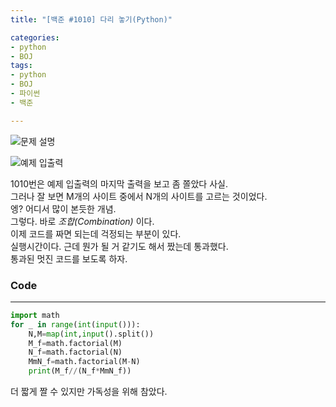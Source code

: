 ```yaml
---
title: "[백준 #1010] 다리 놓기(Python)"

categories:
- python
- BOJ
tags:
- python
- BOJ
- 파이썬
- 백준

---
```


![문제 설명](https://user-images.githubusercontent.com/37354733/74219884-67c4c700-4cf1-11ea-8ac8-6415828e880e.png)

![예제 입출력](https://user-images.githubusercontent.com/37354733/74219924-7ca15a80-4cf1-11ea-9831-976f64a24170.png)

1010번은 예제 입출력의 마지막 출력을 보고 좀 쫄았다 사실.  
그러나 잘 보면 M개의 사이트 중에서 N개의 사이트를 고르는 것이었다.  
엥? 어디서 많이 본듯한 개념.  
그렇다. 바로 *조합(Combination)* 이다.  
이제 코드를 짜면 되는데 걱정되는 부분이 있다.  
실행시간이다. 근데 뭔가 될 거 같기도 해서 짰는데 통과했다.  
통과된 멋진 코드를 보도록 하자.  

### Code
- - -
``` python
import math
for _ in range(int(input())):
    N,M=map(int,input().split())
    M_f=math.factorial(M)
    N_f=math.factorial(N)
    MmN_f=math.factorial(M-N)
    print(M_f//(N_f*MmN_f))

```
더 짧게 짤 수 있지만 가독성을 위해 참았다.
